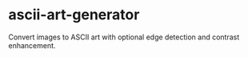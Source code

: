 # ascii-art-generator
Convert images to ASCII art with optional edge detection and contrast enhancement.
